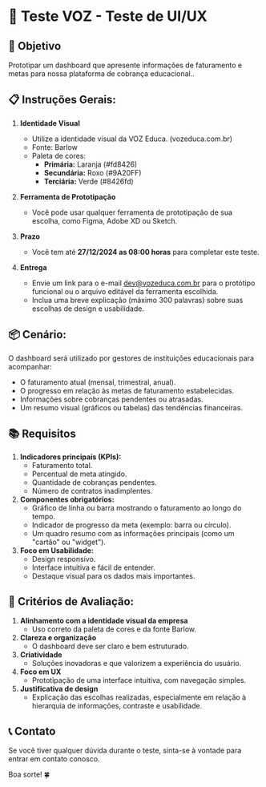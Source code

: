 # 📝 Teste VOZ - Teste de UI/UX 

## 📄 Objetivo

Prototipar um dashboard que apresente informações de faturamento e metas para nossa plataforma de cobrança educacional..

## 📋 Instruções Gerais:

1. **Identidade Visual** 
    - Utilize a identidade visual da VOZ Educa. (vozeduca.com.br)
    - Fonte: Barlow
    - Paleta de cores:
        - **Primária:** Laranja (#fd8426)
        - **Secundária:** Roxo (#9A20FF)
        - **Terciária:** Verde (#8426fd)
     
2. **Ferramenta de Prototipação**
    - Você pode usar qualquer ferramenta de prototipação de sua escolha, como Figma, Adobe XD ou Sketch.
3. **Prazo**
    - Você tem até **27/12/2024 as 08:00 horas** para completar este teste.
4.  **Entrega**
     - Envie um link para o e-mail dev@vozeduca.com.br para o protótipo funcional ou o arquivo editável da ferramenta escolhida.
     - Inclua uma breve explicação (máximo 300 palavras) sobre suas escolhas de design e usabilidade.


## 📦 Cenário:

O dashboard será utilizado por gestores de instituições educacionais para acompanhar:
   - O faturamento atual (mensal, trimestral, anual).
   - O progresso em relação às metas de faturamento estabelecidas.
   - Informações sobre cobranças pendentes ou atrasadas.
   - Um resumo visual (gráficos ou tabelas) das tendências financeiras.


## 📚 Requisitos

1. **Indicadores principais (KPIs):**
   - Faturamento total.
   - Percentual de meta atingido.
   - Quantidade de cobranças pendentes.
   - Número de contratos inadimplentes.
2. **Componentes obrigatórios:**
   - Gráfico de linha ou barra mostrando o faturamento ao longo do tempo.
   - Indicador de progresso da meta (exemplo: barra ou círculo).
   - Um quadro resumo com as informações principais (como um "cartão" ou "widget").
3. **Foco em Usabilidade:**
   - Design responsivo.
   - Interface intuitiva e fácil de entender.
   - Destaque visual para os dados mais importantes.


## 🎨 Critérios de Avaliação:

1. **Alinhamento com a identidade visual da empresa**
    - Uso correto da paleta de cores e da fonte Barlow.
2. **Clareza e organização**
    - O dashboard deve ser claro e bem estruturado.
3. **Criatividade**
    - Soluções inovadoras e que valorizem a experiência do usuário.
4. **Foco em UX**
    - Prototipação de uma interface intuitiva, com navegação simples.
5. **Justificativa de design**
   - Explicação das escolhas realizadas, especialmente em relação à hierarquia de informações, contraste e usabilidade.

## 📞 Contato

Se você tiver qualquer dúvida durante o teste, sinta-se à vontade para entrar em contato conosco.

Boa sorte! 🍀

